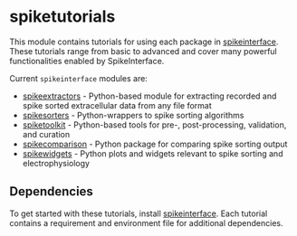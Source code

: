 # spiketutorials

This module contains tutorials for using each package in [spikeinterface](https://github.com/SpikeInterface/spikeinterface).
These tutorials range from basic to advanced and cover many powerful functionalities enabled by SpikeInterface.

Current `spikeinterface` modules are:

- [spikeextractors](https://github.com/SpikeInterface/spikeextractors) - Python-based module for extracting recorded and spike sorted extracellular data from any file format
- [spikesorters](https://github.com/SpikeInterface/spikesorters) - Python-wrappers to spike sorting algorithms
- [spiketoolkit](https://github.com/SpikeInterface/spiketoolkit) - Python-based tools for pre-, post-processing, validation, and curation
- [spikecomparison](https://github.com/SpikeInterface/spikecomparison) - Python package for comparing spike sorting output
- [spikewidgets](https://github.com/SpikeInterface/spikewidgets) - Python plots and widgets relevant to spike sorting and electrophysiology

## Dependencies

To get started with these tutorials, install [spikeinterface](https://github.com/SpikeInterface/spikeinterface).
Each tutorial contains a requirement and environment file for additional dependencies.

